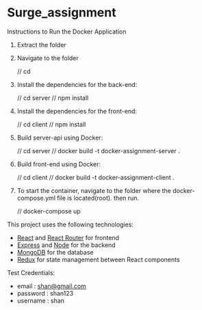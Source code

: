 # Surge_assignment

Instructions to Run the Docker Application

1. Extract the folder
2. Navigate to the folder 

     // cd <foldername> 

3. Install the dependencies for the back-end:

     // cd server
     // npm install

4. Install the dependencies for the front-end:
    
     // cd client
     // npm install 

5. Build server-api using Docker:

     // cd server
     // docker build -t docker-assignment-server .

6. Build front-end using Docker:

     // cd client
     // docker build -t docker-assignment-client .

7. To start the container, navigate to the folder where the docker-compose.yml file is located(root). then run. 
    
     // docker-compose up

This project uses the following technologies:

- [React](https://reactjs.org) and [React Router](https://reacttraining.com/react-router/) for frontend
- [Express](http://expressjs.com/) and [Node](https://nodejs.org/en/) for the backend
- [MongoDB](https://www.mongodb.com/) for the database
- [Redux](https://redux.js.org/basics/usagewithreact) for state management between React components
     
Test Credentials:
- email : shan@gmail.com
- password : shan123
- username : shan
